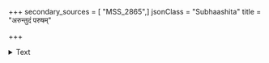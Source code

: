 +++
secondary_sources = [ "MSS_2865",]
jsonClass = "Subhaashita"
title = "अरुन्तुदं परुषम्"

+++

<details><summary>Text</summary>

अरुंतुदं परुषं रूक्षवाचं वाक्कण्टकैर्वितुदन्तं मनुष्यान्।  
विद्यादलक्ष्मीकतमं जनानां मुखे निबद्धां निरृतिं वहन्तम्॥
</details>
